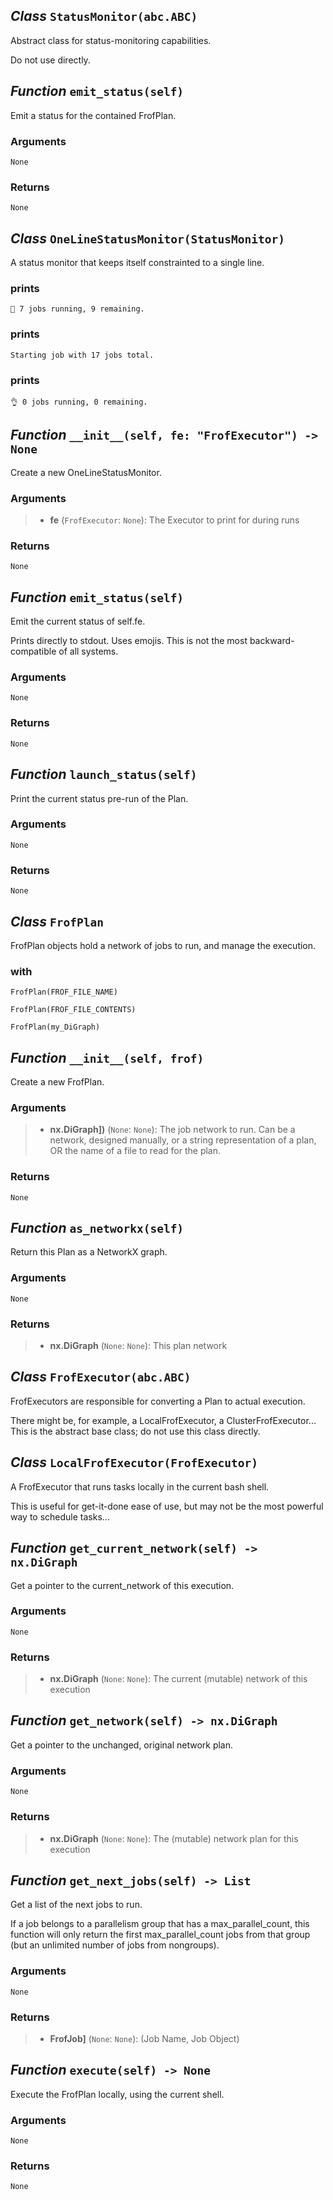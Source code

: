 ## *Class* `StatusMonitor(abc.ABC)`


Abstract class for status-monitoring capabilities.

Do not use directly.


## *Function* `emit_status(self)`


Emit a status for the contained FrofPlan.

### Arguments
    None

### Returns
    None



## *Class* `OneLineStatusMonitor(StatusMonitor)`


A status monitor that keeps itself constrainted to a single line.

### prints

    🤔 7 jobs running, 9 remaining.

### prints

    Starting job with 17 jobs total.

### prints

    👌 0 jobs running, 0 remaining.



## *Function* `__init__(self, fe: "FrofExecutor") -> None`


Create a new OneLineStatusMonitor.



### Arguments
> - **fe** (`FrofExecutor`: `None`): The Executor to print for during runs

### Returns
    None



## *Function* `emit_status(self)`


Emit the current status of self.fe.

Prints directly to stdout. Uses emojis. This is not the most backward- compatible of all systems.

### Arguments
    None

### Returns
    None



## *Function* `launch_status(self)`


Print the current status pre-run of the Plan.

### Arguments
    None

### Returns
    None



## *Class* `FrofPlan`


FrofPlan objects hold a network of jobs to run, and manage the execution.

### with

    FrofPlan(FROF_FILE_NAME)

    FrofPlan(FROF_FILE_CONTENTS)

    FrofPlan(my_DiGraph)



## *Function* `__init__(self, frof)`


Create a new FrofPlan.

### Arguments
> - **nx.DiGraph])** (`None`: `None`): The job network to run. Can be a
        network, designed manually, or a string representation of a         plan, OR the name of a file to read for the plan.

### Returns
    None



## *Function* `as_networkx(self)`


Return this Plan as a NetworkX graph.

### Arguments
    None

### Returns
> - **nx.DiGraph** (`None`: `None`): This plan network



## *Class* `FrofExecutor(abc.ABC)`


FrofExecutors are responsible for converting a Plan to actual execution.

There might be, for example, a LocalFrofExecutor, a ClusterFrofExecutor... This is the abstract base class; do not use this class directly.


## *Class* `LocalFrofExecutor(FrofExecutor)`


A FrofExecutor that runs tasks locally in the current bash shell.

This is useful for get-it-done ease of use, but may not be the most powerful way to schedule tasks...


## *Function* `get_current_network(self) -> nx.DiGraph`


Get a pointer to the current_network of this execution.

### Arguments
    None

### Returns
> - **nx.DiGraph** (`None`: `None`): The current (mutable) network of this execution



## *Function* `get_network(self) -> nx.DiGraph`


Get a pointer to the unchanged, original network plan.

### Arguments
    None

### Returns
> - **nx.DiGraph** (`None`: `None`): The (mutable) network plan for this execution



## *Function* `get_next_jobs(self) -> List`


Get a list of the next jobs to run.

If a job belongs to a parallelism group that has a max_parallel_count, this function will only return the first max_parallel_count jobs from that group (but an unlimited number of jobs from nongroups).

### Arguments
    None

### Returns
> - **FrofJob]** (`None`: `None`): (Job Name, Job Object)



## *Function* `execute(self) -> None`


Execute the FrofPlan locally, using the current shell.

### Arguments
    None

### Returns
    None


